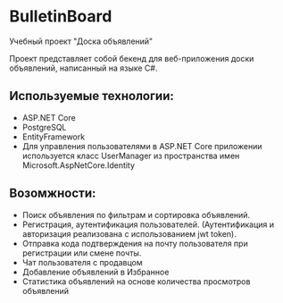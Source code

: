 # BulletinBoard
Учебный проект "Доска объявлений"

Проект представляет собой бекенд для веб-приложения доски объявлений, написанный на языке C#. 

## Используемые технологии:

- ASP.NET Core
- PostgreSQL
- EntityFramework
- Для управления пользователями в ASP.NET Core приложении используется класс UserManager<TUser> из пространства имен Microsoft.AspNetCore.Identity

## Возомжности:

* Поиск объявления по фильтрам и сортировка объявлений.
* Регистрация, аутентификация пользователей. (Аутентификация и авторизация реализована с использованием jwt token).
* Отправка кода подтверждения на почту пользователя при регистрации или смене почты.
* Чат пользователя с продавцом
* Добавление объявлений в Избранное
* Статистика объявлений на основе количества просмотров объявлений


